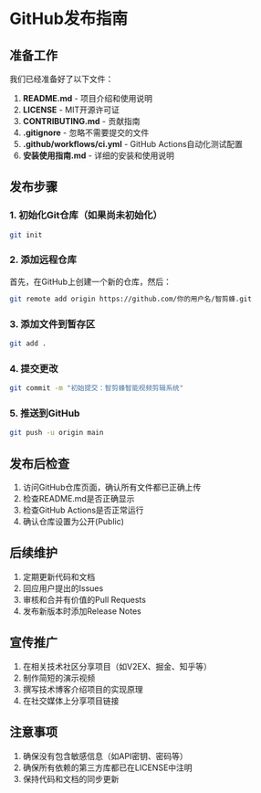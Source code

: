 # GitHub发布指南

## 准备工作

我们已经准备好了以下文件：

1. **README.md** - 项目介绍和使用说明
2. **LICENSE** - MIT开源许可证
3. **CONTRIBUTING.md** - 贡献指南
4. **.gitignore** - 忽略不需要提交的文件
5. **.github/workflows/ci.yml** - GitHub Actions自动化测试配置
6. **安装使用指南.md** - 详细的安装和使用说明

## 发布步骤

### 1. 初始化Git仓库（如果尚未初始化）

```bash
git init
```

### 2. 添加远程仓库

首先，在GitHub上创建一个新的仓库，然后：

```bash
git remote add origin https://github.com/你的用户名/智剪蜂.git
```

### 3. 添加文件到暂存区

```bash
git add .
```

### 4. 提交更改

```bash
git commit -m "初始提交：智剪蜂智能视频剪辑系统"
```

### 5. 推送到GitHub

```bash
git push -u origin main
```

## 发布后检查

1. 访问GitHub仓库页面，确认所有文件都已正确上传
2. 检查README.md是否正确显示
3. 检查GitHub Actions是否正常运行
4. 确认仓库设置为公开(Public)

## 后续维护

1. 定期更新代码和文档
2. 回应用户提出的Issues
3. 审核和合并有价值的Pull Requests
4. 发布新版本时添加Release Notes

## 宣传推广

1. 在相关技术社区分享项目（如V2EX、掘金、知乎等）
2. 制作简短的演示视频
3. 撰写技术博客介绍项目的实现原理
4. 在社交媒体上分享项目链接

## 注意事项

1. 确保没有包含敏感信息（如API密钥、密码等）
2. 确保所有依赖的第三方库都已在LICENSE中注明
3. 保持代码和文档的同步更新